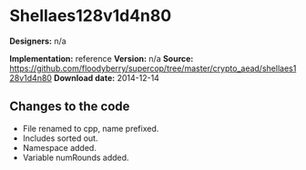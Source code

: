 # Shellaes128v1d4n80

**Designers:** n/a

**Implementation:** reference
**Version:** n/a
**Source:** https://github.com/floodyberry/supercop/tree/master/crypto_aead/shellaes128v1d4n80
**Download date:** 2014-12-14

## Changes to the code

* File renamed to cpp, name prefixed.
* Includes sorted out.
* Namespace added.
* Variable numRounds added.
